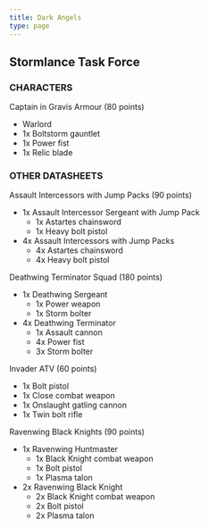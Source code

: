 ```yaml
---
title: Dark Angels
type: page
---
```


## Stormlance Task Force
### CHARACTERS

Captain in Gravis Armour (80 points)
* Warlord
* 1x Boltstorm gauntlet
* 1x Power fist
* 1x Relic blade


### OTHER DATASHEETS

Assault Intercessors with Jump Packs (90 points)
* 1x Assault Intercessor Sergeant with Jump Pack
  * 1x Astartes chainsword
  * 1x Heavy bolt pistol
* 4x Assault Intercessors with Jump Packs
  * 4x Astartes chainsword
  * 4x Heavy bolt pistol

Deathwing Terminator Squad (180 points)
* 1x Deathwing Sergeant
  * 1x Power weapon
  * 1x Storm bolter
* 4x Deathwing Terminator
  * 1x Assault cannon
  * 4x Power fist
  * 3x Storm bolter

Invader ATV (60 points)
* 1x Bolt pistol
* 1x Close combat weapon
* 1x Onslaught gatling cannon
* 1x Twin bolt rifle

Ravenwing Black Knights (90 points)
* 1x Ravenwing Huntmaster
  * 1x Black Knight combat weapon
  * 1x Bolt pistol
  * 1x Plasma talon
* 2x Ravenwing Black Knight
  * 2x Black Knight combat weapon
  * 2x Bolt pistol
  * 2x Plasma talon

